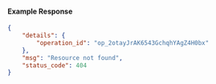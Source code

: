 <!-- Code generated for API Clients. DO NOT EDIT. -->

#### Example Response

```json
{
	"details": {
		"operation_id": "op_2otayJrAK6543GchqhYAgZ4H0bx"
	},
	"msg": "Resource not found",
	"status_code": 404
}
```
